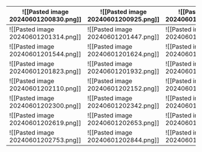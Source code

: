 
| ![[Pasted image 20240601200830.png]] | ![[Pasted image 20240601200925.png]] | ![[Pasted image 20240601201104.png]] |
| ------------------------------------ | ------------------------------------ | ------------------------------------ |
| ![[Pasted image 20240601201314.png]] | ![[Pasted image 20240601201447.png]] | ![[Pasted image 20240601201518.png]] |
| ![[Pasted image 20240601201544.png]] | ![[Pasted image 20240601201624.png]] | ![[Pasted image 20240601201738.png]] |
| ![[Pasted image 20240601201823.png]] | ![[Pasted image 20240601201932.png]] | ![[Pasted image 20240601202036.png]] |
| ![[Pasted image 20240601202110.png]] | ![[Pasted image 20240601202152.png]] | ![[Pasted image 20240601202221.png]] |
| ![[Pasted image 20240601202300.png]] | ![[Pasted image 20240601202342.png]] | ![[Pasted image 20240601202424.png]] |
| ![[Pasted image 20240601202619.png]] | ![[Pasted image 20240601202653.png]] | ![[Pasted image 20240601202727.png]] |
| ![[Pasted image 20240601202753.png]] | ![[Pasted image 20240601202844.png]] | ![[Pasted image 20240601202924.png]] |
